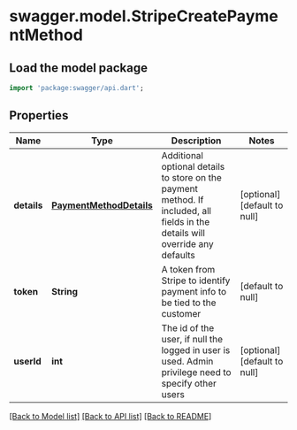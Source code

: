 # swagger.model.StripeCreatePaymentMethod

## Load the model package
```dart
import 'package:swagger/api.dart';
```

## Properties
Name | Type | Description | Notes
------------ | ------------- | ------------- | -------------
**details** | [**PaymentMethodDetails**](PaymentMethodDetails.md) | Additional optional details to store on the payment method. If included, all fields in the details will override any defaults | [optional] [default to null]
**token** | **String** | A token from Stripe to identify payment info to be tied to the customer | [default to null]
**userId** | **int** | The id of the user, if null the logged in user is used. Admin privilege need to specify other users | [optional] [default to null]

[[Back to Model list]](../README.md#documentation-for-models) [[Back to API list]](../README.md#documentation-for-api-endpoints) [[Back to README]](../README.md)


